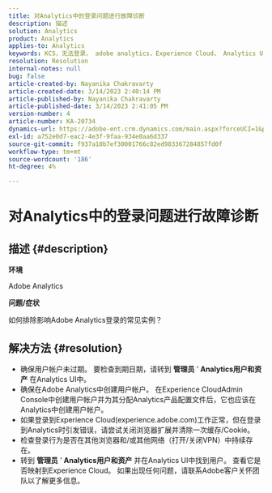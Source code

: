```yaml
---
title: 对Analytics中的登录问题进行故障诊断
description: 描述
solution: Analytics
product: Analytics
applies-to: Analytics
keywords: KCS，无法登录， adobe analytics，Experience Cloud， Analytics UI
resolution: Resolution
internal-notes: null
bug: false
article-created-by: Nayanika Chakravarty
article-created-date: 3/14/2023 2:40:14 PM
article-published-by: Nayanika Chakravarty
article-published-date: 3/14/2023 2:41:05 PM
version-number: 4
article-number: KA-20734
dynamics-url: https://adobe-ent.crm.dynamics.com/main.aspx?forceUCI=1&pagetype=entityrecord&etn=knowledgearticle&id=02314f20-76c2-ed11-83ff-6045bd006a22
exl-id: a752e0d7-eac2-4e3f-9faa-934e0aa6d337
source-git-commit: f937a10b7ef30001766c82ed983367284857fd0f
workflow-type: tm+mt
source-wordcount: '186'
ht-degree: 4%

---
```


# 对Analytics中的登录问题进行故障诊断

## 描述 {#description}


<b>环境</b>

Adobe Analytics

<b>问题/症状</b>

如何排除影响Adobe Analytics登录的常见实例？


## 解决方法 {#resolution}


- 确保用户帐户未过期。 要检查到期日期，请转到 <b>管理员</b> ’ <b>Analytics用户和资产</b> 在Analytics UI中。
- 确保在Adobe Analytics中创建用户帐户。 在Experience CloudAdmin Console中创建用户帐户并为其分配Analytics产品配置文件后，它也应该在Analytics中创建用户帐户。
- 如果登录到Experience Cloud(experience.adobe.com)工作正常，但在登录到Analytics时引发错误，请尝试关闭浏览器扩展并清除一次缓存/Cookie。
- 检查登录行为是否在其他浏览器和/或其他网络（打开/关闭VPN）中持续存在。
- 转到 <b>管理员</b> ’ <b>Analytics用户和资产</b> 并在Analytics UI中找到用户。 查看它是否映射到Experience Cloud。 如果出现任何问题，请联系Adobe客户关怀团队以了解更多信息。
